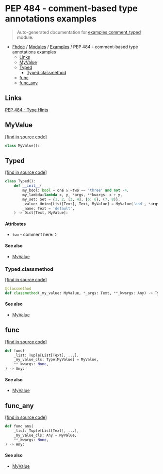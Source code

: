 # PEP 484 - comment-based type annotations examples

> Auto-generated documentation for [examples.comment_typed](../../examples/comment_typed.py) module.

- [Fhdoc](../README.md#fhdoc-index) / [Modules](../MODULES.md#modules) / [Examples](index.md#examples) / PEP 484 - comment-based type annotations examples
    - [Links](#links)
    - [MyValue](#myvalue)
    - [Typed](#typed)
        - [Typed.classmethod](#typedclassmethod)
    - [func](#func)
    - [func_any](#func_any)

## Links

[PEP 484 - Type Hints](https://www.python.org/dev/peps/pep-0484/)

## MyValue

[[find in source code]](../../examples/comment_typed.py#L12)

```python
class MyValue():
```

## Typed

[[find in source code]](../../examples/comment_typed.py#L16)

```python
class Typed():
    def __init__(
        my_bool: bool = one & ~two == 'three' and not -4,
        my_lambda=lambda x, y, *args, **kwargs: x + y,
        my_set: Set = {1, 2, [3, 4], {5: 6}, (7, 8)},
        _value: Union[List[Text], Text, MyValue] = MyValue('asd', *args, kwarg=123, **extras),
        _name: Text = 'default',
    ) -> Dict[Text, MyValue]:
```

#### Attributes

- `two` - comment here: `2`

#### See also

- [MyValue](#myvalue)

### Typed.classmethod

[[find in source code]](../../examples/comment_typed.py#L37)

```python
@classmethod
def classmethod(_my_value: MyValue, *_args: Text, **_kwargs: Any) -> Typed:
```

#### See also

- [MyValue](#myvalue)

## func

[[find in source code]](../../examples/comment_typed.py#L43)

```python
def func(
    _list: Tuple[List[Text], ...],
    _my_value_cls: Type[MyValue] = MyValue,
    **_kwargs: None,
) -> Any:
```

#### See also

- [MyValue](#myvalue)

## func_any

[[find in source code]](../../examples/comment_typed.py#L48)

```python
def func_any(
    _list: Tuple[List[Text], ...],
    _my_value_cls: Any = MyValue,
    **_kwargs: None,
) -> Any:
```

#### See also

- [MyValue](#myvalue)
